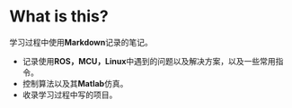 # What is this?
学习过程中使用**Markdown**记录的笔记。
* 记录使用**ROS，MCU，Linux**中遇到的问题以及解决方案，以及一些常用指令。
* 控制算法以及其**Matlab**仿真。
* 收录学习过程中写的项目。